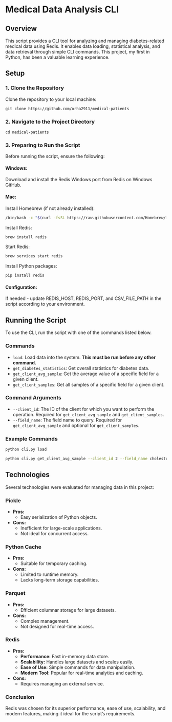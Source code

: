 # Medical Data Analysis CLI

## Overview

This script provides a CLI tool for analyzing and managing diabetes-related medical data using Redis. It enables data loading, statistical analysis, and data retrieval through simple CLI commands. This project, my first in Python, has been a valuable learning experience.
## Setup
### 1. **Clone the Repository**

Clone the repository to your local machine:

`git clone https://github.com/orha2911/medical-patients`

### 2. **Navigate to the Project Directory**

`cd medical-patients`

### 3. **Preparing to Run the Script**

Before running the script, ensure the following:

#### Windows:

Download and install the Redis Windows port from Redis on Windows GitHub.

#### Mac:

Install Homebrew (if not already installed):
  ```bash
  /bin/bash -c "$(curl -fsSL https://raw.githubusercontent.com/Homebrew/install/HEAD/install.sh)"
  ```

Install Redis:
  ```bash
brew install redis
  ```

Start Redis:
  ```bash
brew services start redis
  ```

Install Python packages:
  ```bash
pip install redis
  ```

#### Configuration:
  If needed - update REDIS_HOST, REDIS_PORT, and CSV_FILE_PATH in the script according to your environment.

## Running the Script
To use the CLI, run the script with one of the commands listed below.

### Commands

- `load`: Load data into the system. **This must be run before any other command.**
- `get_diabetes_statistics`: Get overall statistics for diabetes data.
- `get_client_avg_sample`: Get the average value of a specific field for a given client.
- `get_client_samples`: Get all samples of a specific field for a given client.

### Command Arguments

- `--client_id`: The ID of the client for which you want to perform the operation. Required for `get_client_avg_sample` and `get_client_samples`.
- `--field_name`: The field name to query. Required for `get_client_avg_sample` and optional for `get_client_samples`.

### Example Commands
```bash
python cli.py load
  ```

```bash
python cli.py get_client_avg_sample --client_id 2 --field_name cholestoral
  ```

## Technologies

Several technologies were evaluated for managing data in this project:

### Pickle
- **Pros:**
  - Easy serialization of Python objects.
- **Cons:**
  - Inefficient for large-scale applications.
  - Not ideal for concurrent access.

### Python Cache
- **Pros:**
  - Suitable for temporary caching.
- **Cons:**
  - Limited to runtime memory.
  - Lacks long-term storage capabilities.

### Parquet
- **Pros:**
  - Efficient columnar storage for large datasets.
- **Cons:**
  - Complex management.
  - Not designed for real-time access.

### Redis
- **Pros:**
  - **Performance:** Fast in-memory data store.
  - **Scalability:** Handles large datasets and scales easily.
  - **Ease of Use:** Simple commands for data manipulation.
  - **Modern Tool:** Popular for real-time analytics and caching.
- **Cons:**
  - Requires managing an external service.

### Conclusion
Redis was chosen for its superior performance, ease of use, scalability, and modern features, making it ideal for the script’s requirements.
